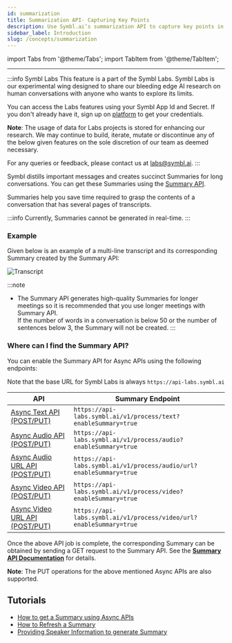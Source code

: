 ```yaml
---
id: summarization
title: Summarization API- Capturing Key Points 
description: Use Symbl.ai’s summarization API to capture key points in a conversation and create succinct summaries. Learn more.
sidebar_label: Introduction 
slug: /concepts/summarization
---
```


import Tabs from '@theme/Tabs';
import TabItem from '@theme/TabItem';

---

:::info Symbl Labs
This feature is a part of the Symbl Labs. Symbl Labs is our experimental wing designed to share our bleeding edge AI research on human conversations with anyone who wants to explore its limits. 


You can access the Labs features using your Symbl App Id and Secret.  If you don't already have it, sign up on [platform](https://platform.symbl.ai/#/login) to get your credentials.

**Note**: The usage of data for Labs projects is stored for enhancing our research.  We may continue to build, iterate, mutate or discontinue any of the below given features on the sole discretion of our team as deemed necessary. 

For any queries or feedback, please contact us at labs@symbl.ai.
:::

Symbl distills important messages and creates succinct Summaries for long conversations. You can get these Summaries using the [Summary API](/docs/conversation-api/summary). 

Summaries help you save time required to grasp the contents of a conversation that has several pages of transcripts. 

:::info 
Currently, Summaries cannot be generated in real-time. 
:::

### Example

Given below is an example of a multi-line transcript and its corresponding Summary created by the Summary API:

![Transcript](/img/summary_labs_final.png)


:::note
- The Summary API generates high-quality Summaries for longer meetings so it is recommended that you use longer meetings with Summary API. <br/>
If the number of words in a conversation is below 50 or the number of sentences below 3, the Summary will not be created. 
:::

### Where can I find the Summary API?

You can enable the Summary API for Async APIs using the following endpoints: <br/> 

Note that the base URL for Symbl Labs is always `https://api-labs.symbl.ai`

API  | Summary Endpoint
---------- | -------
[Async Text API (POST/PUT)](/docs/async-api/overview/text/post-text)| ```https://api-labs.symbl.ai/v1/process/text?enableSummary=true ```
[Async Audio API (POST/PUT)](/docs/async-api/overview/audio/post-audio)| ```https://api-labs.symbl.ai/v1/process/audio?enableSummary=true```
[Async Audio URL API (POST/PUT)](/docs/async-api/overview/audio/post-audio-url)| ```https://api-labs.symbl.ai/v1/process/audio/url?enableSummary=true```
[Async Video API (POST/PUT)](/docs/async-api/overview/video/post-video)| ```https://api-labs.symbl.ai/v1/process/video?enableSummary=true```
[Async Video URL API (POST/PUT)](/docs/async-api/overview/video/post-video-url)| ```https://api-labs.symbl.ai/v1/process/video/url?enableSummary=true```

Once the above API job is complete, the corresponding Summary can be obtained by sending a GET request to the Summary API. See the [**Summary API Documentation**](/docs/conversation-api/summary) for details.

**Note**: The PUT operations for the above mentioned Async APIs are also supported. 

## Tutorials
- [How to get a Summary using Async APIs](/docs/tutorials/summarization/getting-summary) 
- [How to Refresh a Summary](/docs/tutorials/summarization/refreshing-summary)
- [Providing Speaker Information to generate Summary](/docs/tutorials/summarization/adding-speaker-info)

